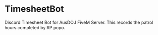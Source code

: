 # TimesheetBot
Discord Timesheet Bot for AusDOJ FiveM Server. This records the patrol hours completed by RP popo. 
